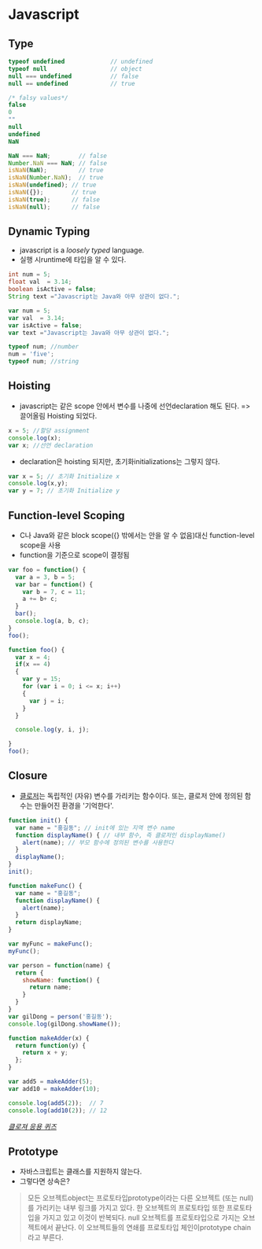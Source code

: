 Javascript
===

Type
---

```javascript
typeof undefined             // undefined
typeof null                  // object
null === undefined           // false
null == undefined            // true
```

```javascript
/* falsy values*/
false
0
""
null
undefined
NaN
```

```javascript
NaN === NaN;        // false
Number.NaN === NaN; // false
isNaN(NaN);         // true
isNaN(Number.NaN);  // true
isNaN(undefined); // true
isNaN({});        // true
isNaN(true);      // false
isNaN(null);      // false
```

Dynamic Typing
---
- javascript is a *loosely typed* language.
- 실행 시runtime에 타입을 알 수 있다.  

```java
int num = 5;
float val  = 3.14;
boolean isActive = false;
String text ="Javascript는 Java와 아무 상관이 없다.";
```

```javascript
var num = 5;
var val  = 3.14;
var isActive = false;
var text ="Javascript는 Java와 아무 상관이 없다.";

typeof num; //number
num = 'five';
typeof num; //string
```



Hoisting
---
- javascript는 같은 scope 안에서 변수를 나중에 선언declaration 해도 된다. => 끌어올림 Hoisting 되었다.


```javascript
x = 5; //할당 assignment
console.log(x);
var x; //선언 declaration
```

- declaration은 hoisting 되지만, 초기화initializations는 그렇지 않다.

```javascript
var x = 5; // 초기화 Initialize x
console.log(x,y);
var y = 7; // 초기화 Initialize y
```


Function-level Scoping
---
- C나 Java와 같은 block scope({} 밖에서는 안을 알 수 없음)대신 function-level scope을 사용
- function을 기준으로 scope이 결정됨

```javascript
var foo = function() {
  var a = 3, b = 5;
  var bar = function() {
    var b = 7, c = 11;
    a += b+ c;
  }
  bar();
  console.log(a, b, c);
}
foo();
```

```javascript
function foo() {
  var x = 4;
  if(x == 4)
  {
    var y = 15;
    for (var i = 0; i <= x; i++)
    {
      var j = i;
    }
  }

  console.log(y, i, j);

}
foo();
```




Closure
---
- [클로저](https://developer.mozilla.org/ko/docs/Web/JavaScript/Guide/Closures)는 독립적인 (자유) 변수를 가리키는 함수이다. 또는, 클로저 안에 정의된 함수는 만들어진 환경을 '기억한다'.

```javascript
function init() {
  var name = "홍길동"; // init에 있는 지역 변수 name
  function displayName() { // 내부 함수, 즉 클로저인 displayName()
    alert(name); // 부모 함수에 정의된 변수를 사용한다
  }
  displayName();
}
init();
```

```javascript
function makeFunc() {
  var name = "홍길동";
  function displayName() {
    alert(name);
  }
  return displayName;
}

var myFunc = makeFunc();
myFunc();
```

```javascript
var person = function(name) {
  return {
    showName: function() {
      return name;
    }
  }
}
var gilDong = person('홍길동');
console.log(gilDong.showName());
```

```javascript
function makeAdder(x) {
  return function(y) {
    return x + y;
  };
}

var add5 = makeAdder(5);
var add10 = makeAdder(10);

console.log(add5(2));  // 7
console.log(add10(2)); // 12
```

*[클로져 응용 퀴즈](./00_quiz.md)*


Prototype
---
- 자바스크립트는 클래스를 지원하지 않는다.
- 그렇다면 상속은?
> 모든 오브젝트object는 프로토타입prototype이라는 다른 오브젝트 (또는 null)를 가리키는 내부 링크를 가지고 있다. 한 오브젝트의 프로토타입 또한 프로토타입을 가지고 있고 이것이 반복되다. null 오브젝트를 프로토타입으로 가지는 오브젝트에서 끝난다. 이 오브젝트들의 연쇄를 프로토타입 체인이prototype chain라고 부른다.
